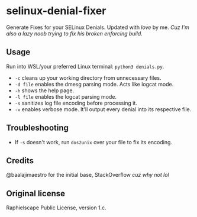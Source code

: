 # selinux-denial-fixer

Generate Fixes for your SELinux Denials.
Updated with *love* by me.
*Cuz I'm also a lazy noob trying to fix his broken enforcing build*.

## Usage

Run into WSL/your preferred Linux terminal: `python3 denials.py`.

- `-c` cleans up your working directory from unnecessary files.
- `-d file` enables the dmesg parsing mode. Acts like logcat mode.
- `-h` shows the help page.
- `-l file` enables the logcat parsing mode.
- `-s` sanitizes log file encoding before processing it.
- `-v` enables verbose mode. It'll output every denial into its respective file.

## Troubleshooting

- If `-s` doesn't work, run `dos2unix` over your file to fix its encoding.

## Credits

@baalajimaestro for the initial base, StackOverflow *cuz why not lol*

## Original license

Raphielscape Public License, version 1.c.
